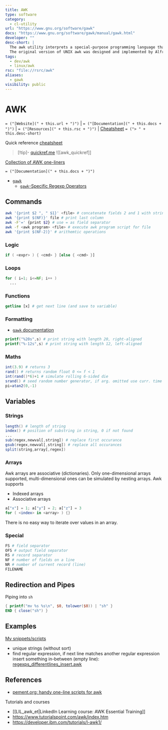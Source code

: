 ```yaml
---
title: AWK
type: software
category:
  - cl-utility
url: "https://www.gnu.org/software/gawk"
docs: "https://www.gnu.org/software/gawk/manual/gawk.html"
developer: ""
desc-short: |
  The awk utility interprets a special-purpose programming language that makes it possible to handle simple data-reformatting jobs with just a few lines of code.
  The original version of UNIX awk was designed and implemented by Alfred Aho, Peter Weinberger, and Brian Kernighan of Bell Laboratories.
tags:
  - dev/awk
  - linux/awk
rsc: "file://rsrc/awk"
aliases:
  - gawk
visibility: public
---
```

# AWK

`= ("[Website](" + this.url + ")")` | `= ("[Documentation](" + this.docs + ")")` | `= ("[Resources](" + this.rsc + ")")` | [Cheatsheet][cheat]
`= ("> " + this.desc-short)`

Quick reference [cheatsheet](file://rsrc/awk/awk.sh)
> [!tip]- [quickref.me](https://quickref.me/awk)
> ![[awk_quickref]]

[Collection of AWK one-liners](https://pement.org/awk/awk1line.txt)

`= ("[Documentation](" + this.docs + ")")`

- [`gawk`](https://www.gnu.org/software/gawk/)
    - [`gawk`-Specific Regexp Operators](https://www.gnu.org/software/gawk/manual/html_node/GNU-Regexp-Operators.html)

## Commands

```bash
awk '{print $2 ", " $1}' <file> # concatenate fields 2 and 1 with string
awk '{print $(NF)}' file # print last column
awk -F'=' {print $2} # use = as field separator
awk -f <awk program> <file> # execute awk program script for file
awk '{print $(NF-2)}' # arithemtic operations
```

### Logic

```awk
if ( <expr> ) { <cmd> } [else { <cmd> }]
```

### Loops

```awk
for ( i=1; i<=NF; i++ )
  ...
```

### Functions

```awk
getline [x] # get next line (and save to variable)
```

### Formatting

- [`gawk` documentation](https://www.gnu.org/software/gawk/manual/gawk.html#Printf)

```awk
printf("%20s",s) # print string with length 20, right-aligned
printf("%-12s",s) # print string with length 12, left-aligned
```

### Maths

```awk
int(3.9) # returns 3
rand() # returns random float 0 <= f < 1
int(rand()*6)+1 # simulate rolling 6-sided die
srand() # seed random number generator, if arg. omitted use curr. time + date\
pi=atan2(0,-1)
```

## Variables

### Strings

```awk
length() # length of string
index() # position of substring in string, 0 if not found
...
sub(regex,newval[,string]) # replace first occurance
gsub(regex,newval[,string]) # replace all occurances
split(string,array[,regex])
```

### Arrays

Awk arrays are associative (dictionaries). Only one-dimensional arrays supported, multi-dimensional ones can be simulated by nesting arrays. Awk supports

- Indexed arrays
- Associative arrays

```awk
a["x"] = 1; a["y"] = 2; a["z"] = 3
for ( <index> in <array> ) {}
```

There is no easy way to iterate over values in an array.

### Special

```bash
FS # field separator
OFS # output field separator
RS # record separator
NF # number of fields on a line
NR # number of current record (line)
FILENAME
```

## Redirection and Pipes

Piping into `sh`

```awk
{ printf("mv %s %s\n", $0, tolower($0)) | "sh" }
END { close("sh") }
```

## Examples

[My snippets/scripts](file://rsrc/awk)

- unique strings (without sort)
- find regular expression, if next line matches another regular expression insert something in-between (empty line): [regexps_differentlines_insert.awk](file://rsrc/awk/regexps_differentlines_insert.awk)

## References

- [pement.org: handy one-line scripts for awk](https://pement.org/awk/awk1line.txt)

Tutorials and courses

- [[LIL_awk_et|LinkedIn Learning course: AWK Essential Training]]
- <https://www.tutorialspoint.com/awk/index.htm>
- <https://developer.ibm.com/tutorials/l-awk1/>

[cheat]: <file://.config/cheat/cheatsheets/personal/awk>
